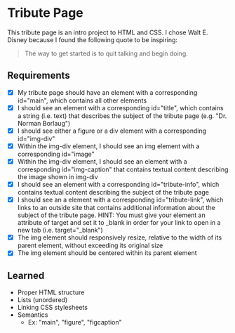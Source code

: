 # Tribute Page
This tribute page is an intro project to HTML and CSS. I chose Walt E. Disney because I found the following quote to be inspiring:
> The way to get started is to quit talking and begin doing.

## Requirements
- [x] My tribute page should have an element with a corresponding id="main", which contains all other elements
- [x] I should see an element with a corresponding id="title", which contains a string (i.e. text) that describes the subject of the tribute page (e.g. "Dr. Norman Borlaug")
- [x] I should see either a figure or a div element with a corresponding id="img-div"
- [x] Within the img-div element, I should see an img element with a corresponding id="image"
- [x] Within the img-div element, I should see an element with a corresponding id="img-caption" that contains textual content describing the image shown in img-div
- [x] I should see an element with a corresponding id="tribute-info", which contains textual content describing the subject of the tribute page
- [x] I should see an a element with a corresponding id="tribute-link", which links to an outside site that contains additional information about the subject of the tribute page. HINT: You must give your element an attribute of target and set it to _blank in order for your link to open in a new tab (i.e. target="_blank")
- [x] The img element should responsively resize, relative to the width of its parent element, without exceeding its original size
- [x] The img element should be centered within its parent element

## Learned
- Proper HTML structure
- Lists (unordered)
- Linking CSS stylesheets
- Semantics
  - Ex: "main", "figure", "figcaption"
